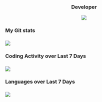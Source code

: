<p align="center">
  <h3 align="center">Developer</h3>
</p>
<p align="center">
  <img src="https://readme-typing-svg.herokuapp.com/?lines=while+%28alive%29+%7B+...+%7D;Coding!;Keep+learning%21&font=Fira%20Code&center=true&width=380&height=50">
</p>

<a>
  <h3>My Git stats<h3>
  <img align="center" src="https://github-readme-stats.vercel.app/api?username=kvmta&theme=dracula&show_icons=true&count_private=true&hide_border=false&custom_title=Git%20stats" />
  <h3>Coding Activity over Last 7 Days<h3>
  <img align="center" src="https://wakatime.com/share/@a92cb441-4fee-4787-a6a3-131581fa3111/ee87fa35-3d65-463e-b6a9-6f1c60ec0f26.png" />
  <h3>Languages over Last 7 Days<h3>
  <img align="center" src="https://wakatime.com/share/@a92cb441-4fee-4787-a6a3-131581fa3111/94b76b3f-c60c-4814-97be-f8fb4ea1533e.png" />
</a>
